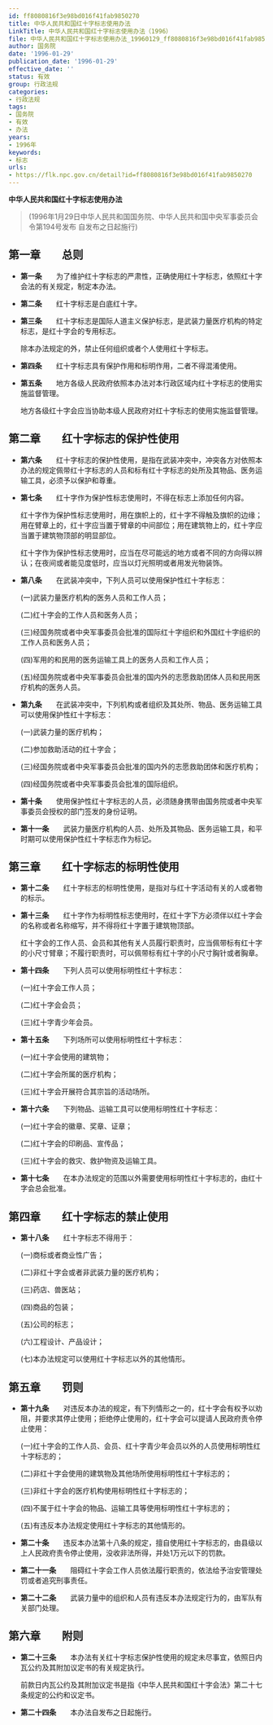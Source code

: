 ```yaml
---
id: ff8080816f3e98bd016f41fab9850270
title: 中华人民共和国红十字标志使用办法
LinkTitle: 中华人民共和国红十字标志使用办法（1996）
file: 中华人民共和国红十字标志使用办法_19960129_ff8080816f3e98bd016f41fab9850270.docx
author: 国务院
date: '1996-01-29'
publication_date: '1996-01-29'
effective_date: ''
status: 有效
group: 行政法规
categories:
- 行政法规
tags:
- 国务院
- 有效
- 办法
years:
- 1996年
keywords:
- 标志
urls:
- https://flk.npc.gov.cn/detail?id=ff8080816f3e98bd016f41fab9850270
---
```


**中华人民共和国红十字标志使用办法**

> (1996年1月29日中华人民共和国国务院、中华人民共和国中央军事委员会令第194号发布 自发布之日起施行)

## 第一章　　总则

- **第一条**　　为了维护红十字标志的严肃性，正确使用红十字标志，依照红十字会法的有关规定，制定本办法。

- **第二条**　　红十字标志是白底红十字。

- **第三条**　　红十字标志是国际人道主义保护标志，是武装力量医疗机构的特定标志，是红十字会的专用标志。

  除本办法规定的外，禁止任何组织或者个人使用红十字标志。

- **第四条**　　红十字标志具有保护作用和标明作用，二者不得混淆使用。

- **第五条**　　地方各级人民政府依照本办法对本行政区域内红十字标志的使用实施监督管理。

  地方各级红十字会应当协助本级人民政府对红十字标志的使用实施监督管理。

## 第二章　　红十字标志的保护性使用

- **第六条**　　红十字标志的保护性使用，是指在武装冲突中，冲突各方对依照本办法的规定佩带红十字标志的人员和标有红十字标志的处所及其物品、医务运输工具，必须予以保护和尊重。

- **第七条**　　红十字作为保护性标志使用时，不得在标志上添加任何内容。

  红十字作为保护性标志使用时，用在旗帜上的，红十字不得触及旗帜的边缘；用在臂章上的，红十字应当置于臂章的中间部位；用在建筑物上的，红十字应当置于建筑物顶部的明显部位。

  红十字作为保护性标志使用时，应当在尽可能远的地方或者不同的方向得以辨认；在夜间或者能见度低时，应当以灯光照明或者用发光物装饰。

- **第八条**　　在武装冲突中，下列人员可以使用保护性红十字标志：

  (一)武装力量医疗机构的医务人员和工作人员；

  (二)红十字会的工作人员和医务人员；

  (三)经国务院或者中央军事委员会批准的国际红十字组织和外国红十字组织的工作人员和医务人员；

  (四)军用的和民用的医务运输工具上的医务人员和工作人员；

  (五)经国务院或者中央军事委员会批准的国内外的志愿救助团体人员和民用医疗机构的医务人员。

- **第九条**　　在武装冲突中，下列机构或者组织及其处所、物品、医务运输工具可以使用保护性红十字标志：

  (一)武装力量的医疗机构；

  (二)参加救助活动的红十字会；

  (三)经国务院或者中央军事委员会批准的国内外的志愿救助团体和医疗机构；

  (四)经国务院或者中央军事委员会批准的国际组织。

- **第十条**　　使用保护性红十字标志的人员，必须随身携带由国务院或者中央军事委员会授权的部门签发的身份证明。

- **第十一条**　　武装力量医疗机构的人员、处所及其物品、医务运输工具，和平时期可以使用保护性红十字标志作为标记。

## 第三章　　红十字标志的标明性使用

- **第十二条**　　红十字标志的标明性使用，是指对与红十字活动有关的人或者物的标示。

- **第十三条**　　红十字作为标明性标志使用时，在红十字下方必须伴以红十字会的名称或者名称缩写，并不得将红十字置于建筑物顶部。

  红十字会的工作人员、会员和其他有关人员履行职责时，应当佩带标有红十字的小尺寸臂章；不履行职责时，可以佩带标有红十字的小尺寸胸针或者胸章。

- **第十四条**　　下列人员可以使用标明性红十字标志：

  (一)红十字会工作人员；

  (二)红十字会会员；

  (三)红十字青少年会员。

- **第十五条**　　下列场所可以使用标明性红十字标志：

  (一)红十字会使用的建筑物；

  (二)红十字会所属的医疗机构；

  (三)红十字会开展符合其宗旨的活动场所。

- **第十六条**　　下列物品、运输工具可以使用标明性红十字标志：

  (一)红十字会的徽章、奖章、证章；

  (二)红十字会的印刷品、宣传品；

  (三)红十字会的救灾、救护物资及运输工具。

- **第十七条**　　在本办法规定的范围以外需要使用标明性红十字标志的，由红十字会总会批准。

## 第四章　　红十字标志的禁止使用

- **第十八条**　　红十字标志不得用于：

  (一)商标或者商业性广告；

  (二)非红十字会或者非武装力量的医疗机构；

  (三)药店、兽医站；

  (四)商品的包装；

  (五)公司的标志；

  (六)工程设计、产品设计；

  (七)本办法规定可以使用红十字标志以外的其他情形。

## 第五章　　罚则

- **第十九条**　　对违反本办法的规定，有下列情形之一的，红十字会有权予以劝阻，并要求其停止使用；拒绝停止使用的，红十字会可以提请人民政府责令停止使用：

  (一)红十字会的工作人员、会员、红十字青少年会员以外的人员使用标明性红十字标志的；

  (二)非红十字会使用的建筑物及其他场所使用标明性红十字标志的；

  (三)非红十字会的医疗机构使用标明性红十字标志的；

  (四)不属于红十字会的物品、运输工具等使用标明性红十字标志的；

  (五)有违反本办法规定使用红十字标志的其他情形的。

- **第二十条**　　违反本办法第十八条的规定，擅自使用红十字标志的，由县级以上人民政府责令停止使用，没收非法所得，并处1万元以下的罚款。

- **第二十一条**　　阻碍红十字会工作人员依法履行职责的，依法给予治安管理处罚或者追究刑事责任。

- **第二十二条**　　武装力量中的组织和人员有违反本办法规定行为的，由军队有关部门处理。

## 第六章　　附则

- **第二十三条**　　本办法有关红十字标志保护性使用的规定未尽事宜，依照日内瓦公约及其附加议定书的有关规定执行。

  前款日内瓦公约及其附加议定书是指《中华人民共和国红十字会法》第二十七条规定的公约和议定书。

- **第二十四条**　　本办法自发布之日起施行。
